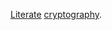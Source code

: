 [Literate](https://web.archive.org/web/20231216184008/https://www.cs.tufts.edu/~nr/cs257/archive/literate-programming/01-knuth-lp.pdf) [cryptography](https://docs.rs/literate-crypto/latest/literate_crypto/).
